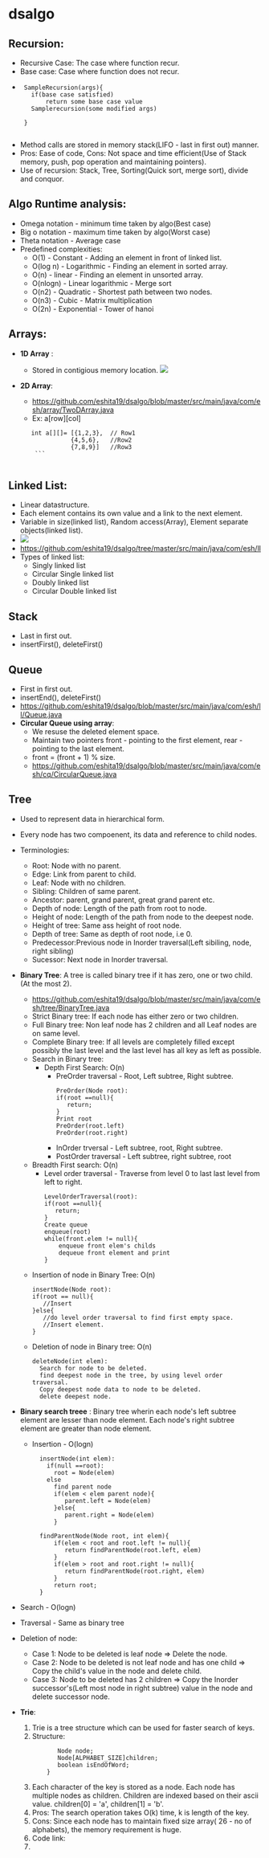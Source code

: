 # dsalgo

## Recursion:
   - Recursive Case:  The case where function recur.
   - Base case: Case where function does not recur.
   - ```
      SampleRecursion(args){
        if(base case satisfied)
            return some base case value
        Samplerecursion(some modified args)    
      
      }
      
      ```
   - Method calls are stored in memory stack(LIFO - last in first out) manner. 
   - Pros: Ease of code, Cons: Not space and time efficient(Use of Stack memory, push, pop operation and maintaining pointers).
   - Use of recursion: Stack, Tree, Sorting(Quick sort, merge sort), divide and conquor.

## Algo Runtime analysis:
   - Omega notation - minimum time taken by algo(Best case)
   - Big o notation - maximum time taken by algo(Worst case)
   - Theta notation - Average case
   - Predefined complexities:
      - O(1) - Constant - Adding an element in front of linked list.
      - O(log n) - Logarithmic - Finding an element in sorted array.
      - O(n) - linear - Finding an element in unsorted array.
      - O(nlogn) - Linear logarithmic - Merge sort
      - O(n2) - Quadratic - Shortest path between two nodes.
      - O(n3) - Cubic - Matrix multiplication
      - O(2n) - Exponential - Tower of hanoi
  
## Arrays:
   - **1D Array** : 
      - Stored in contigious memory location.
        <img src="https://github.com/eshita19/dsalgo/blob/master/src/main/resources/Screenshot%202020-01-11%20at%202.52.38%20PM.png">
        
   - **2D Array**:
     - https://github.com/eshita19/dsalgo/blob/master/src/main/java/com/esh/array/TwoDArray.java
     - Ex:  a[row][col]
     ``` 
        int a[][]= [{1,2,3},  // Row1   
                   {4,5,6},   //Row2
                   {7,8,9}]   //Row3
         ```          
         
## Linked List: 
   - Linear datastructure.
   - Each element contains its own value and a link to the next element.
   - Variable in size(linked list), Random access(Array), Element separate objects(linked list).
   - <img src="https://github.com/eshita19/dsalgo/blob/master/src/main/resources/Screenshot%202020-01-11%20at%203.40.44%20PM.png">
   -  https://github.com/eshita19/dsalgo/tree/master/src/main/java/com/esh/ll
   - Types of linked list:
     - Singly linked list
     - Circular Single linked list
     - Doubly linked list
     - Circular Double linked list

## Stack
  - Last in first out.
  - insertFirst(), deleteFirst()
## Queue
   - First in first out.
   - insertEnd(), deleteFirst()
   - https://github.com/eshita19/dsalgo/blob/master/src/main/java/com/esh/ll/Queue.java
   - **Circular Queue using array**:
     - We resuse the deleted element space.
     - Maintain two pointers front - pointing to the first element, rear - pointing to the last element.
     - front = (front + 1) % size.
     - https://github.com/eshita19/dsalgo/blob/master/src/main/java/com/esh/cq/CircularQueue.java
  
## Tree
   - Used to represent data in hierarchical form.
   - Every node has two compoenent, its data and reference to child nodes.
   - Terminologies:
      - Root: Node with no parent.
      - Edge: Link from parent to child.
      - Leaf: Node with no children.
      - Sibling: Children of same parent.
      - Ancestor: parent, grand parent, great grand parent etc.
      - Depth of node: Length of the path from root to node.
      - Height of node: Length of the path from node to the deepest node.
      - Height of tree: Same ass height of root node.
      - Depth of tree: Same as depth of root node, i.e 0.
      - Predecessor:Previous node in Inorder traversal(Left sibiling, node, right sibling)
      - Sucessor: Next node in Inorder traversal.
   - **Binary Tree**: A tree is called binary tree if it has zero, one or two child.(At the most 2).
      - https://github.com/eshita19/dsalgo/blob/master/src/main/java/com/esh/tree/BinaryTree.java
      - Strict Binary tree: If each node has either zero or two children.
      - Full Binary tree: Non leaf node has 2 children and all Leaf nodes are on same level.
      - Complete Binary tree: If all levels are completely filled except possibly the last level and the last level has all key as left as possible.
      - Search in Binary tree:
        - Depth First Search: O(n)
          - PreOrder traversal - Root, Left subtree, Right subtree.
            ```
            PreOrder(Node root):
            if(root ==null){
               return;
            }
            Print root
            PreOrder(root.left)
            PreOrder(root.right)
            ```
          - InOrder trversal - Left subtree, root, Right subtree.
          - PostOrder traversal - Left subtree, right subtree, root
       - Breadth First search: O(n)
         - Level order traversal - Traverse from level 0 to last last level from left to right.
           ```
           LevelOrderTraversal(root):
           if(root ==null){
              return;
           }
           Create queue
           enqueue(root)
           while(front.elem != null){
               enqueue front elem's childs
               dequeue front element and print
           }       
           ```
      - Insertion of node in Binary Tree: O(n)
         ```
         insertNode(Node root):
         if(root == null){
            //Insert
         }else{
            //do level order traversal to find first empty space.
            //Insert element.
         }
         
         ```
     - Deletion of node in Binary tree: O(n)
       ```
       deleteNode(int elem):
         Search for node to be deleted.
         find deepest node in the tree, by using level order traversal.
         Copy deepest node data to node to be deleted. 
         delete deepest node.
       ```
  - **Binary search treee** : Binary tree wherin each node's left subtree element are lesser than node element. Each node's right subtree element are greater than node element.
    - Insertion - O(logn)
      ```
        insertNode(int elem):
          if(null ==root):
            root = Node(elem)
          else
            find parent node
            if(elem < elem parent node){
               parent.left = Node(elem)
            }else{
               parent.right = Node(elem)
            }
            
        findParentNode(Node root, int elem){
            if(elem < root and root.left != null){
               return findParentNode(root.left, elem)
            }
            if(elem > root and root.right != null){
               return findParentNode(root.right, elem)
            }
            return root;
        }
       ```
   - Search - O(logn)  
   - Traversal - Same as binary tree
   - Deletion of node: 
     - Case 1: Node to be deleted is leaf node => Delete the node.
     - Case 2: Node to be deleted is not leaf node and has one child => Copy the child's value in the node and delete child.
     - Case 3: Node to be deleted has 2 children => Copy the Inorder successor's(Left most node in right subtree) value in the node and delete successor node.
             
- **Trie**: 
  1. Trie is a tree structure which can be used for faster search of keys.
  2. Structure:
     ``` class TrieNode{
            Node node;
            Node[ALPHABET_SIZE]children;
            boolean isEndOfWord;
         }
     ```
  3. Each character of the key is stored as a node. Each node has multiple nodes as children. Children are indexed based on their ascii value. children[0] = 'a', children[1] = 'b'.
  4. Pros: The search operation takes O(k) time, k is length of the key.
  6. Cons: Since each node has to maintain fixed size array( 26 - no of alphabets), the memory requirement is huge.
  7. Code link: 
  8.
  
      
        
           
         
         
      

     
     
   
   
  
      
